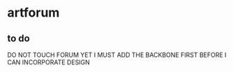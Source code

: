 # artforum
## to do

DO NOT TOUCH FORUM YET 
I MUST ADD THE BACKBONE FIRST BEFORE I CAN INCORPORATE DESIGN
